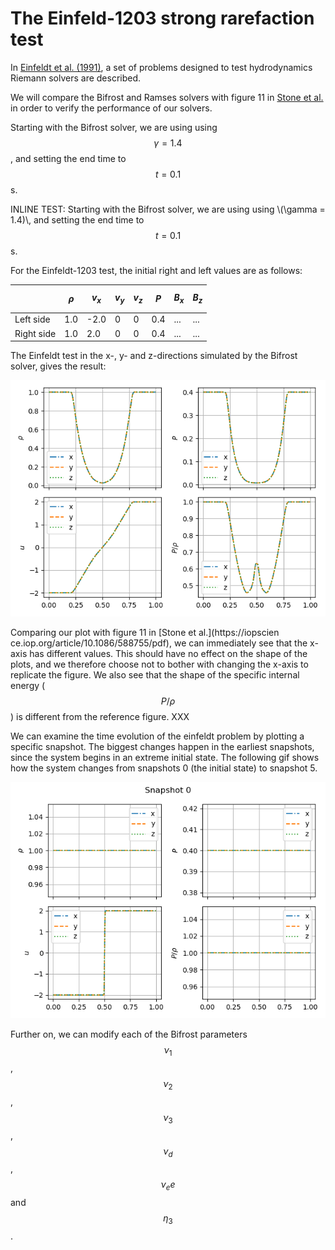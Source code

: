 <script
  src="https://cdn.mathjax.org/mathjax/latest/MathJax.js?config=TeX-AMS-MML_HTMLorMML"
  type="text/javascript">
</script>

# The Einfeld-1203 strong rarefaction test

In [Einfeldt et al. (1991)](https://www.sciencedirect.com/science/article/pii/0021999191902113), a set of problems designed to test hydrodynamics Riemann solvers are described. 

We will compare the Bifrost and Ramses solvers with figure 11 in [Stone et al.](https://iopscience.iop.org/article/10.1086/588755/pdf) in order to verify the performance of our solvers. 

Starting with the Bifrost solver, we are using using $$\gamma = 1.4$$, and setting the end time to $$t=0.1$$ s. 

INLINE TEST: 
Starting with the Bifrost solver, we are using using \\(\gamma = 1.4)\\, and setting the end time to $$t=0.1$$ s. 

For the Einfeldt-1203 test, the initial right and left values are as follows: 

|            	| $$\rho$$ 	| $$v_x$$ 	| $$v_y$$ 	| $$v_z$$ 	| $$P$$ 	| $$B_x$$ 	| $$B_z$$ 	|
|------------	|----------	|---------	|---------	|---------	|-------	|---------	|---------	|
| Left side  	| 1.0      	| -2.0    	| 0       	| 0       	| 0.4   	| ...     	| ...     	|
| Right side 	| 1.0      	| 2.0     	| 0       	| 0       	| 0.4   	| ...     	| ...     	|


The Einfeldt test in the x-, y- and z-directions simulated by the Bifrost solver, gives the result: 

![image](images/einfeldt_subplot.png)

Comparing our plot with figure 11 in [Stone et al.](https://iopscien    ce.iop.org/article/10.1086/588755/pdf), we can immediately see that the x-axis has different values. This should have no effect on the shape of the plots, and we therefore choose not to bother with changing the x-axis to replicate the figure. We also see that the shape of the specific internal energy ($$P/\rho$$) is different from the reference figure. XXX 

We can examine the time evolution of the einfeldt problem by plotting a specific snapshot. The biggest changes happen in the earliest snapshots, since the system begins in an extreme initial state. The following gif shows how the system changes from snapshots 0 (the initial state) to snapshot 5.

![gif](images/einfeldt_early_times.gif)

Further on, we can modify each of the Bifrost parameters $$\nu_1$$, $$\nu_2$$, $$\nu_3$$, $$\nu_d$$, $$\nu_ee$$ and $$\eta_3$$. 
